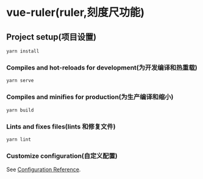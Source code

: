 # vue-ruler(ruler,刻度尺功能)

## Project setup(项目设置)
```
yarn install
```

### Compiles and hot-reloads for development(为开发编译和热重载)
```
yarn serve
```

### Compiles and minifies for production(为生产编译和缩小)
```
yarn build
```

### Lints and fixes files(lints 和修复文件)
```
yarn lint
```

### Customize configuration(自定义配置)
See [Configuration Reference](https://cli.vuejs.org/config/).
